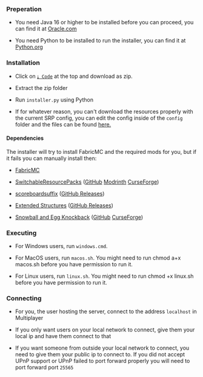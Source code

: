 ### Preperation

* You need Java 16 or higher to be installed before you can proceed, you can find it at [Oracle.com](https://www.oracle.com/java/technologies/javase-jdk16-downloads.html)

* You need Python to be installed to run the installer, you can find it at [Python.org](https://www.python.org/downloads/)

### Installation

* Click on [`⤓ Code`](https://github.com/DBTDerpbox/Legacy-Edition-Battle/archive/refs/heads/main.zip) at the top and download as zip.

* Extract the zip folder

* Run `installer.py` using Python

* If for whatever reason, you can't download the resources properly with the current SRP config, you can edit the config inside of the `config` folder and the files can be found [here.](https://github.com/DBTDerpbox/LEB-Resources/tree/zip/zip)

#### Dependencies

The installer will try to install FabricMC and the required mods for you, but if it fails you can manually install then:

* [FabricMC](https://fabricmc.net/use/)

* [SwitchableResourcePacks](https://github.com/kyrptonaught/SwitchableResourcepacks) ([GitHub](https://github.com/kyrptonaught/SwitchableResourcepacks/releases) [Modrinth](https://modrinth.com/mod/switchableresourcepacks) [CurseForge](https://www.curseforge.com/minecraft/mc-mods/switchableresourcepacks))

* [scoreboardsuffix](https://github.com/kyrptonaught/scoreboardsuffix) ([GitHub Releases](https://github.com/kyrptonaught/scoreboardsuffix/releases))

* [Extended Structures](https://github.com/kyrptonaught/Extended-Structures) ([GitHub Releases](https://github.com/kyrptonaught/Extended-Structures/releases))

* [Snowball and Egg Knockback](https://github.com/capitalistspz/SnowballKB) ([GitHub](https://github.com/capitalistspz/SnowballKB/releases/tag/1.1) [CurseForge](https://www.curseforge.com/minecraft/mc-mods/snowball-and-egg-knockback-fabric/files/3399693))

### Executing

* For Windows users, run `windows.cmd`.

* For MacOS users, run `macos.sh`. You might need to run chmod a+x macos.sh before you have permission to run it.

* For Linux users, run `linux.sh`. You might need to run chmod +x linux.sh before you have permission to run it.

### Connecting

* For you, the user hosting the server, connect to the address `localhost` in Multiplayer

* If you only want users on your local network to connect, give them your local ip and have them connect to that

* If you want someone from outside your local network to connect, you need to give them your public ip to connect to. If you did not accept UPnP support or UPnP failed to port forward properly you will need to port forward port `25565`